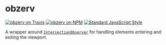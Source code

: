 # obzerv

[![obzerv on Travis](https://img.shields.io/travis/callmecavs/obzerv.svg?style=flat-square)](https://travis-ci.org/callmecavs/obzerv) [![obzerv on NPM](https://img.shields.io/npm/v/obzerv.svg?style=flat-square)](https://www.npmjs.com/package/obzerv) [![Standard JavaScript Style](https://img.shields.io/badge/code_style-standard-brightgreen.svg?style=flat-square)](http://standardjs.com/)

A wrapper around [`IntersectionObserver`]() for handling elements entering and exiting the viewport.
